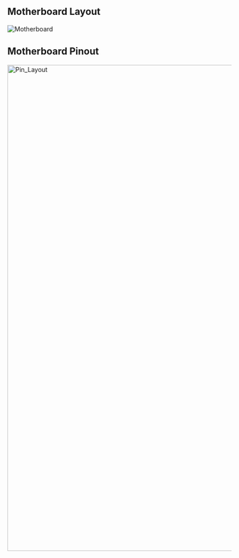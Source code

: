 ## Motherboard Layout

![Motherboard](https://github.com/Guilouz/Creality-K1-and-K1-Max/assets/12702322/66faca9f-fd78-4926-8e3f-dc0efcbc67d5)

## Motherboard Pinout

<img width="1090" alt="Pin_Layout" src="https://github.com/Guilouz/Creality-K1-and-K1-Max/assets/12702322/54244ef2-ab8e-4091-82aa-0352dd9b83c7">
